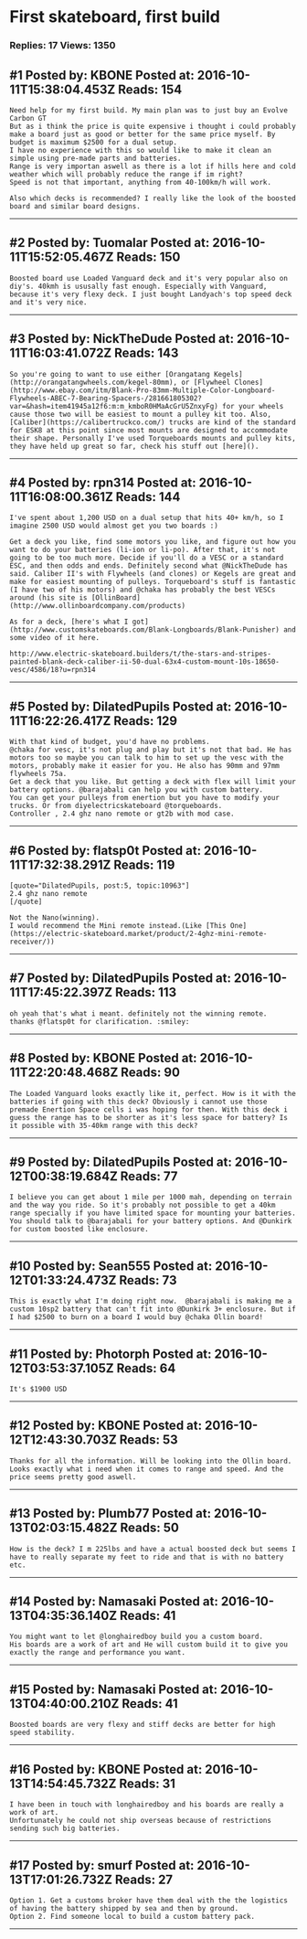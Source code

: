 # First skateboard, first build

### Replies: 17 Views: 1350

## \#1 Posted by: KBONE Posted at: 2016-10-11T15:38:04.453Z Reads: 154

```
Need help for my first build. My main plan was to just buy an Evolve Carbon GT
But as i think the price is quite expensive i thought i could probably make a board just as good or better for the same price myself. By budget is maximum $2500 for a dual setup. 
I have no experience with this so would like to make it clean an simple using pre-made parts and batteries. 
Range is very importan aswell as there is a lot if hills here and cold weather which will probably reduce the range if im right?
Speed is not that important, anything from 40-100km/h will work.

Also which decks is recommended? I really like the look of the boosted board and similar board designs.
```

---
## \#2 Posted by: Tuomalar Posted at: 2016-10-11T15:52:05.467Z Reads: 150

```
Boosted board use Loaded Vanguard deck and it's very popular also on diy's. 40kmh is ususally fast enough. Especially with Vanguard, because it's very flexy deck. I just bought Landyach's top speed deck and it's very nice.
```

---
## \#3 Posted by: NickTheDude Posted at: 2016-10-11T16:03:41.072Z Reads: 143

```
So you're going to want to use either [Orangatang Kegels](http://orangatangwheels.com/kegel-80mm), or [Flywheel Clones](http://www.ebay.com/itm/Blank-Pro-83mm-Multiple-Color-Longboard-Flywheels-ABEC-7-Bearing-Spacers-/281661805302?var=&hash=item41945a12f6:m:m_kmboR0HMaAcGrU5ZnxyFg) for your wheels cause those two will be easiest to mount a pulley kit too. Also, [Caliber](https://calibertruckco.com/) trucks are kind of the standard for ESK8 at this point since most mounts are designed to accommodate their shape. Personally I've used Torqueboards mounts and pulley kits, they have held up great so far, check his stuff out [here]().
```

---
## \#4 Posted by: rpn314 Posted at: 2016-10-11T16:08:00.361Z Reads: 144

```
I've spent about 1,200 USD on a dual setup that hits 40+ km/h, so I imagine 2500 USD would almost get you two boards :)

Get a deck you like, find some motors you like, and figure out how you want to do your batteries (li-ion or li-po). After that, it's not going to be too much more. Decide if you'll do a VESC or a standard ESC, and then odds and ends. Definitely second what @NickTheDude has said. Caliber II's with Flywheels (and clones) or Kegels are great and make for easiest mounting of pulleys. Torqueboard's stuff is fantastic (I have two of his motors) and @chaka has probably the best VESCs around (his site is [OllinBoard](http://www.ollinboardcompany.com/products)

As for a deck, [here's what I got](http://www.customskateboards.com/Blank-Longboards/Blank-Punisher) and some video of it here.

http://www.electric-skateboard.builders/t/the-stars-and-stripes-painted-blank-deck-caliber-ii-50-dual-63x4-custom-mount-10s-18650-vesc/4586/18?u=rpn314
```

---
## \#5 Posted by: DilatedPupils Posted at: 2016-10-11T16:22:26.417Z Reads: 129

```
With that kind of budget, you'd have no problems. 
@chaka for vesc, it's not plug and play but it's not that bad. He has motors too so maybe you can talk to him to set up the vesc with the motors, probably make it easier for you. He also has 90mm and 97mm flywheels 75a. 
Get a deck that you like. But getting a deck with flex will limit your battery options. @barajabali can help you with custom battery. 
You can get your pulleys from enertion but you have to modify your trucks. Or from diyelectricskateboard @torqueboards. 
Controller , 2.4 ghz nano remote or gt2b with mod case.
```

---
## \#6 Posted by: flatsp0t Posted at: 2016-10-11T17:32:38.291Z Reads: 119

```
[quote="DilatedPupils, post:5, topic:10963"]
2.4 ghz nano remote
[/quote]

Not the Nano(winning).
I would recommend the Mini remote instead.(Like [This One](https://electric-skateboard.market/product/2-4ghz-mini-remote-receiver/))
```

---
## \#7 Posted by: DilatedPupils Posted at: 2016-10-11T17:45:22.397Z Reads: 113

```
oh yeah that's what i meant. definitely not the winning remote.
thanks @flatsp0t for clarification. :smiley:
```

---
## \#8 Posted by: KBONE Posted at: 2016-10-11T22:20:48.468Z Reads: 90

```
The Loaded Vanguard looks exactly like it, perfect. How is it with the batteries if going with this deck? Obviously i cannot use those premade Enertion Space cells i was hoping for then. With this deck i guess the range has to be shorter as it's less space for battery? Is it possible with 35-40km range with this deck?
```

---
## \#9 Posted by: DilatedPupils Posted at: 2016-10-12T00:38:19.684Z Reads: 77

```
I believe you can get about 1 mile per 1000 mah, depending on terrain and the way you ride. So it's probably not possible to get a 40km range specially if you have limited space for mounting your batteries. You should talk to @barajabali for your battery options. And @Dunkirk for custom boosted like enclosure.
```

---
## \#10 Posted by: Sean555 Posted at: 2016-10-12T01:33:24.473Z Reads: 73

```
This is exactly what I'm doing right now.  @barajabali is making me a custom 10sp2 battery that can't fit into @Dunkirk 3+ enclosure. But if I had $2500 to burn on a board I would buy @chaka Ollin board!
```

---
## \#11 Posted by: Photorph Posted at: 2016-10-12T03:53:37.105Z Reads: 64

```
It's $1900 USD
```

---
## \#12 Posted by: KBONE Posted at: 2016-10-12T12:43:30.703Z Reads: 53

```
Thanks for all the information. Will be looking into the Ollin board. Looks exactly what i need when it comes to range and speed. And the price seems pretty good aswell.
```

---
## \#13 Posted by: Plumb77 Posted at: 2016-10-13T02:03:15.482Z Reads: 50

```
How is the deck? I m 225lbs and have a actual boosted deck but seems I have to really separate my feet to ride and that is with no battery etc.
```

---
## \#14 Posted by: Namasaki Posted at: 2016-10-13T04:35:36.140Z Reads: 41

```
You might want to let @longhairedboy build you a custom board.
His boards are a work of art and He will custom build it to give you exactly the range and performance you want.
```

---
## \#15 Posted by: Namasaki Posted at: 2016-10-13T04:40:00.210Z Reads: 41

```
Boosted boards are very flexy and stiff decks are better for high speed stability.
```

---
## \#16 Posted by: KBONE Posted at: 2016-10-13T14:54:45.732Z Reads: 31

```
I have been in touch with longhairedboy and his boards are really a work of art.
Unfortunately he could not ship overseas because of restrictions sending such big batteries.
```

---
## \#17 Posted by: smurf Posted at: 2016-10-13T17:01:26.732Z Reads: 27

```
Option 1. Get a customs broker have them deal with the the logistics of having the battery shipped by sea and then by ground.
Option 2. Find someone local to build a custom battery pack.
```

---
